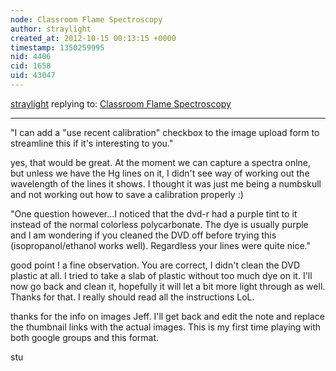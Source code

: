 ```yaml
---
node: Classroom Flame Spectroscopy
author: straylight
created_at: 2012-10-15 00:13:15 +0000
timestamp: 1350259995
nid: 4406
cid: 1658
uid: 43047
---
```




[straylight](../profile/straylight) replying to: [Classroom Flame Spectroscopy](../notes/straylight/10-14-2012/classroom-flame-spectroscopy)

----
 "I can add a "use recent calibration" checkbox to the image upload form to streamline this if it's interesting to you."

yes, that would be great. At the moment we can capture a spectra onlne, but unless we have the Hg lines on it, I didn't see  way of working out the wavelength of the lines it shows. I thought it was just me being a numbskull and not working out how to save a calibration properly :)

"One question however...I noticed that the dvd-r had a purple tint to it instead of the normal colorless polycarbonate. The dye is usually purple and I am wondering if you cleaned the DVD off before trying this (isopropanol/ethanol works well). Regardless your lines were quite nice."

good point ! a fine observation. You are correct, I didn't clean the DVD plastic at all. I tried to take a slab of plastic without too much dye on it. I'll now go back and clean it, hopefully it will let a bit more light through as well. Thanks for that. I really should read all the instructions LoL.

thanks for the info on images Jeff. I'll get back and edit the note and replace the thumbnail links with the actual images. This is my first time playing with both google groups and this format. 

stu



